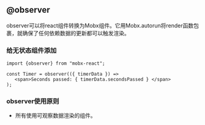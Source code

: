 ## @observer
observer可以将react组件转换为Mobx组件。它用Mobx.autorun将render函数包裹，就确保了任何依赖数据的更新都可以触发渲染。
### 给无状态组件添加
    import {observer} from "mobx-react";
   
    const Timer = observer(({ timerData }) =>
       <span>Seconds passed: { timerData.secondsPassed } </span>
    );
### observer使用原则
+ 所有使用可观察数据渲染的组件。
